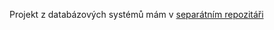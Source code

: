 Projekt z databázových systémů mám v [separátním repozitáři](https://github.com/Kappapaya/ids-project)
